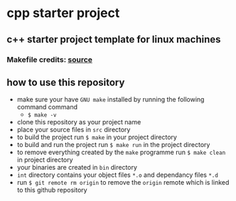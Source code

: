# cpp starter project

## c++ starter project template for linux machines

### Makefile credits: [source](http://bajamircea.github.io/coding/tools/2016/06/09/starter-cpp-program-makefile.html)

## **how to use this repository**

- make sure your have `GNU make` installed by running the following command command
  - `$ make -v`
- clone this repository as your project name
- place your source files in `src` directory
- to build the project run `$ make` in your project directory
- to build and run the project run `$ make run` in the project directory
- to remove everything created by the `make` programme run `$ make clean` in project directory
- your binaries are created in `bin` directory
- `int` directory contains your object files `*.o` and dependancy files `*.d`
- run `$ git remote rm origin` to remove the `origin` remote which is linked to this github repository
